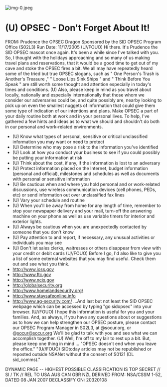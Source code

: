 ![img-0.jpeg](img-0.jpeg)

# (U) OPSEC - Don't Forget About It! 

FROM: Prudence the OPSEC Dragon Sponsored by the SID OPSEC Program Office (S02L3) Run Date: 11/17/2005
(U//FOUO) Hi there. It's Prudence the SID OPSEC mascot once again. It's been a while since I've talked with you. So, I thought with the holidays approaching and so many of us making travel plans and reservations, that it would be a good time to get out of my cave and stoke the OPSEC fires a bit. We all may have repeatedly heard some of the tried but true OPSEC slogans, such as " One Person's Trash is Another's Treasure ," " Loose Lips Sink Ships " and " Think Before You Speak " are still worth some thought and attention especially in today's times and conditions.
(U) Also, please keep in mind as you travel about locally, nationally and especially internationally that those whom we consider our adversaries could be, and quite possibly are, nearby looking to pick up on even the smallest nuggets of information that could give them some type of indication of our intentions and plans. Make OPSEC a part of your daily routine both at work and in your personal lives. To help, I've gathered a few hints and ideas as to what we should and shouldn't do both in our personal and work-related environments.

- (U) Know what types of personal, sensitive or critical unclassified information you may want or need to protect
- (U) Determine who may pose a risk to the information you've identified
- (U) Look at how you conduct your business to see if you could possibly be putting your information at risk
- (U) Think about the cost, if any, if the information is lost to an adversary
- (U) Protect information placed on the Internet, budget information (personal and official), milestones and schedules as well as documents with personal or sensitive information
- (U) Be cautious when and where you hold personal and or work-related discussions, use wireless communication devices (cell phones, PEDs, etc) or send information out over unclassified fax lines
- (U) Vary your schedule and routine
- (U) When you'll be away from home for any length of time, remember to stop your newspaper delivery and your mail, turn-off the answering machine on your phone as well as use variable timers for interior and exterior lights.
- (U) Always be cautious when you are unexpectedly contacted by someone that you don't know
- (U) Pay attention to and report, if necessary, any unusual activities or individuals you may see
- (U) Don't let sales clerks, waitresses or others disappear from view with your credit or debit cards
(U//FOUO) Before I go, I'd also like to give you a list of some external websites that you may find useful. Check them out and see what you think.
- http://www.ioss.gov
- http://www.ftc.gov
- http://www.ncix.gov
- http://globalsecurity.org
- http://www.homelandsecurity.org/
- http://www.staysafeonline.info
- http://www.ag-security.com/
...And last but not least the SID OPSEC webpage which can be accessed by typing "go sidopsec" into your browser.
(U//FOUO) I hope this information is useful for you and your families. And, as always, if you have any questions about or suggestions as to how we can help strengthen our OPSEC posture, please contact our OPSEC Program Manager in S02L3, at @socur.org, or @socur@socur.org We'll be glad to talk with you and see what we can accomplish together.
(U) Well, I'm off to my lair to rest up a bit. But, please keep one thing in mind ... "OPSEC doesn't end when you leave the office."
"(U//FOUO) SIDtoday articles may not be republished or reposted outside NSANet without the consent of S0121 (DL sid_comms)."

DYNAMIC PAGE -- HIGHEST POSSIBLE CLASSIFICATION IS TOP SECRET // SI / TK // REL TO USA AUS CAN GBR NZL DERIVED FROM: NSA/CSSM 1-52, DATED 08 JAN 2007 DECLASSIFY ON: 20320108
